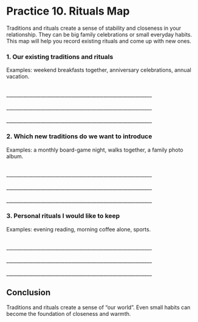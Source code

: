 <div style="page-break-before: always;"></div>

# Practice 10. Rituals Map

Traditions and rituals create a sense of stability and closeness in your relationship. They
can be big family celebrations or small everyday habits. This map will help you record
existing rituals and come up with new ones.

### 1. Our existing traditions and rituals

Examples: weekend breakfasts together, anniversary celebrations, annual vacation.

<br/>
____________________________________________________________
<br/><br/>
____________________________________________________________
<br/><br/>
____________________________________________________________

### 2. Which new traditions do we want to introduce

Examples: a monthly board-game night, walks together, a family photo album.

<br/>
____________________________________________________________
<br/><br/>
____________________________________________________________
<br/><br/>
____________________________________________________________

### 3. Personal rituals I would like to keep

Examples: evening reading, morning coffee alone, sports.

<br/>
____________________________________________________________
<br/><br/>
____________________________________________________________
<br/><br/>
____________________________________________________________

## Conclusion

Traditions and rituals create a sense of “our world”. Even small habits can become the foundation of closeness and warmth.
